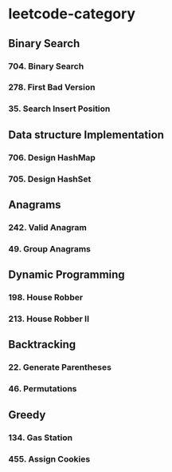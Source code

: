 # leetcode-category

## Binary Search

### 704. Binary Search
### 278. First Bad Version
### 35. Search Insert Position

## Data structure Implementation

### 706. Design HashMap
### 705. Design HashSet


## Anagrams
### 242. Valid Anagram
### 49. Group Anagrams

## Dynamic Programming
### 198. House Robber
### 213. House Robber II


## Backtracking
### 22. Generate Parentheses
### 46. Permutations

## Greedy
### 134. Gas Station
### 455. Assign Cookies
